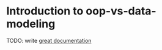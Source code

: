 # Introduction to oop-vs-data-modeling

TODO: write [great documentation](http://jacobian.org/writing/what-to-write/)
